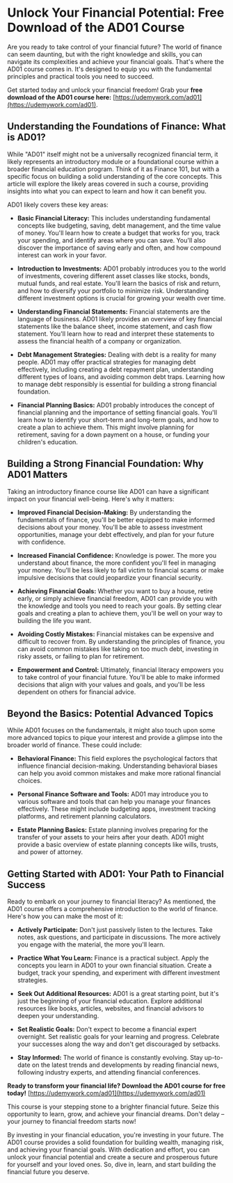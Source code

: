 # Unlock Your Financial Potential: Free Download of the AD01 Course

Are you ready to take control of your financial future? The world of finance can seem daunting, but with the right knowledge and skills, you can navigate its complexities and achieve your financial goals. That's where the AD01 course comes in. It's designed to equip you with the fundamental principles and practical tools you need to succeed.

Get started today and unlock your financial freedom! Grab your **free download of the AD01 course here:** [https://udemywork.com/ad01](https://udemywork.com/ad01).

## Understanding the Foundations of Finance: What is AD01?

While "AD01" itself might not be a universally recognized financial term, it likely represents an introductory module or a foundational course within a broader financial education program. Think of it as Finance 101, but with a specific focus on building a solid understanding of the core concepts. This article will explore the likely areas covered in such a course, providing insights into what you can expect to learn and how it can benefit you.

AD01 likely covers these key areas:

*   **Basic Financial Literacy:** This includes understanding fundamental concepts like budgeting, saving, debt management, and the time value of money. You'll learn how to create a budget that works for you, track your spending, and identify areas where you can save. You'll also discover the importance of saving early and often, and how compound interest can work in your favor.

*   **Introduction to Investments:** AD01 probably introduces you to the world of investments, covering different asset classes like stocks, bonds, mutual funds, and real estate. You'll learn the basics of risk and return, and how to diversify your portfolio to minimize risk. Understanding different investment options is crucial for growing your wealth over time.

*   **Understanding Financial Statements:** Financial statements are the language of business. AD01 likely provides an overview of key financial statements like the balance sheet, income statement, and cash flow statement. You'll learn how to read and interpret these statements to assess the financial health of a company or organization.

*   **Debt Management Strategies:** Dealing with debt is a reality for many people. AD01 may offer practical strategies for managing debt effectively, including creating a debt repayment plan, understanding different types of loans, and avoiding common debt traps. Learning how to manage debt responsibly is essential for building a strong financial foundation.

*   **Financial Planning Basics:** AD01 probably introduces the concept of financial planning and the importance of setting financial goals. You'll learn how to identify your short-term and long-term goals, and how to create a plan to achieve them. This might involve planning for retirement, saving for a down payment on a house, or funding your children's education.

## Building a Strong Financial Foundation: Why AD01 Matters

Taking an introductory finance course like AD01 can have a significant impact on your financial well-being. Here's why it matters:

*   **Improved Financial Decision-Making:** By understanding the fundamentals of finance, you'll be better equipped to make informed decisions about your money. You'll be able to assess investment opportunities, manage your debt effectively, and plan for your future with confidence.

*   **Increased Financial Confidence:** Knowledge is power. The more you understand about finance, the more confident you'll feel in managing your money. You'll be less likely to fall victim to financial scams or make impulsive decisions that could jeopardize your financial security.

*   **Achieving Financial Goals:** Whether you want to buy a house, retire early, or simply achieve financial freedom, AD01 can provide you with the knowledge and tools you need to reach your goals. By setting clear goals and creating a plan to achieve them, you'll be well on your way to building the life you want.

*   **Avoiding Costly Mistakes:** Financial mistakes can be expensive and difficult to recover from. By understanding the principles of finance, you can avoid common mistakes like taking on too much debt, investing in risky assets, or failing to plan for retirement.

*   **Empowerment and Control:** Ultimately, financial literacy empowers you to take control of your financial future. You'll be able to make informed decisions that align with your values and goals, and you'll be less dependent on others for financial advice.

## Beyond the Basics: Potential Advanced Topics

While AD01 focuses on the fundamentals, it might also touch upon some more advanced topics to pique your interest and provide a glimpse into the broader world of finance. These could include:

*   **Behavioral Finance:** This field explores the psychological factors that influence financial decision-making. Understanding behavioral biases can help you avoid common mistakes and make more rational financial choices.

*   **Personal Finance Software and Tools:** AD01 may introduce you to various software and tools that can help you manage your finances effectively. These might include budgeting apps, investment tracking platforms, and retirement planning calculators.

*   **Estate Planning Basics:** Estate planning involves preparing for the transfer of your assets to your heirs after your death. AD01 might provide a basic overview of estate planning concepts like wills, trusts, and power of attorney.

## Getting Started with AD01: Your Path to Financial Success

Ready to embark on your journey to financial literacy? As mentioned, the AD01 course offers a comprehensive introduction to the world of finance. Here's how you can make the most of it:

*   **Actively Participate:** Don't just passively listen to the lectures. Take notes, ask questions, and participate in discussions. The more actively you engage with the material, the more you'll learn.

*   **Practice What You Learn:** Finance is a practical subject. Apply the concepts you learn in AD01 to your own financial situation. Create a budget, track your spending, and experiment with different investment strategies.

*   **Seek Out Additional Resources:** AD01 is a great starting point, but it's just the beginning of your financial education. Explore additional resources like books, articles, websites, and financial advisors to deepen your understanding.

*   **Set Realistic Goals:** Don't expect to become a financial expert overnight. Set realistic goals for your learning and progress. Celebrate your successes along the way and don't get discouraged by setbacks.

*   **Stay Informed:** The world of finance is constantly evolving. Stay up-to-date on the latest trends and developments by reading financial news, following industry experts, and attending financial conferences.

**Ready to transform your financial life? Download the AD01 course for free today!** [https://udemywork.com/ad01](https://udemywork.com/ad01)

This course is your stepping stone to a brighter financial future. Seize this opportunity to learn, grow, and achieve your financial dreams. Don't delay – your journey to financial freedom starts now!

By investing in your financial education, you're investing in your future. The AD01 course provides a solid foundation for building wealth, managing risk, and achieving your financial goals. With dedication and effort, you can unlock your financial potential and create a secure and prosperous future for yourself and your loved ones. So, dive in, learn, and start building the financial future you deserve.
